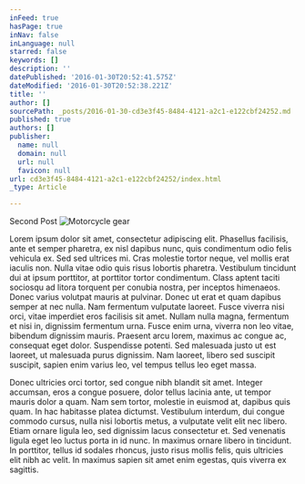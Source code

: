 ```yaml
---
inFeed: true
hasPage: true
inNav: false
inLanguage: null
starred: false
keywords: []
description: ''
datePublished: '2016-01-30T20:52:41.575Z'
dateModified: '2016-01-30T20:52:38.221Z'
title: ''
author: []
sourcePath: _posts/2016-01-30-cd3e3f45-8484-4121-a2c1-e122cbf24252.md
published: true
authors: []
publisher:
  name: null
  domain: null
  url: null
  favicon: null
url: cd3e3f45-8484-4121-a2c1-e122cbf24252/index.html
_type: Article

---
```

Second Post
![Motorcycle gear](https://s3-us-west-2.amazonaws.com/the-grid-img/p/84489bf9632c17bbc38fa50246c17ef76f984e49.jpg)

Lorem ipsum dolor sit amet, consectetur adipiscing elit. Phasellus facilisis, ante et semper pharetra, ex nisl dapibus nunc, quis condimentum odio felis vehicula ex. Sed sed ultrices mi. Cras molestie tortor neque, vel mollis erat iaculis non. Nulla vitae odio quis risus lobortis pharetra. Vestibulum tincidunt dui at ipsum porttitor, at porttitor tortor condimentum. Class aptent taciti sociosqu ad litora torquent per conubia nostra, per inceptos himenaeos. Donec varius volutpat mauris at pulvinar. Donec ut erat et quam dapibus semper at nec nulla. Nam fermentum vulputate laoreet. Fusce viverra nisi orci, vitae imperdiet eros facilisis sit amet. Nullam nulla magna, fermentum et nisi in, dignissim fermentum urna. Fusce enim urna, viverra non leo vitae, bibendum dignissim mauris. Praesent arcu lorem, maximus ac congue ac, consequat eget dolor. Suspendisse potenti. Sed malesuada justo ut est laoreet, ut malesuada purus dignissim. Nam laoreet, libero sed suscipit suscipit, sapien enim varius leo, vel tempus tellus leo eget massa.

Donec ultricies orci tortor, sed congue nibh blandit sit amet. Integer accumsan, eros a congue posuere, dolor tellus lacinia ante, ut tempor mauris dolor a quam. Nam sem tortor, molestie in euismod at, dapibus quis quam. In hac habitasse platea dictumst. Vestibulum interdum, dui congue commodo cursus, nulla nisi lobortis metus, a vulputate velit elit nec libero. Etiam ornare ligula leo, sed dignissim lacus consectetur et. Sed venenatis ligula eget leo luctus porta in id nunc. In maximus ornare libero in tincidunt. In porttitor, tellus id sodales rhoncus, justo risus mollis felis, quis ultricies elit nibh ac velit. In maximus sapien sit amet enim egestas, quis viverra ex sagittis.